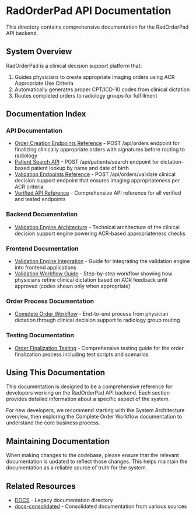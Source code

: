 # RadOrderPad API Documentation

This directory contains comprehensive documentation for the RadOrderPad API backend.

## System Overview

RadOrderPad is a clinical decision support platform that:
1. Guides physicians to create appropriate imaging orders using ACR Appropriate Use Criteria
2. Automatically generates proper CPT/ICD-10 codes from clinical dictation
3. Routes completed orders to radiology groups for fulfillment

## Documentation Index

### API Documentation
- [Order Creation Endpoints Reference](api/order-creation-endpoints-reference.md) - POST /api/orders endpoint for finalizing clinically appropriate orders with signatures before routing to radiology
- [Patient Search API](api/patient-search-api.md) - POST /api/patients/search endpoint for dictation-based patient lookup by name and date of birth
- [Validation Endpoints Reference](api/validation-endpoints-reference.md) - POST /api/orders/validate clinical decision support endpoint that ensures imaging appropriateness per ACR criteria
- [Verified API Reference](api/verified-api-reference.md) - Comprehensive API reference for all verified and tested endpoints

### Backend Documentation
- [Validation Engine Architecture](backend/validation-engine-architecture.md) - Technical architecture of the clinical decision support engine powering ACR-based appropriateness checks

### Frontend Documentation
- [Validation Engine Integration](frontend/validation-engine-integration.md) - Guide for integrating the validation engine into frontend applications
- [Validation Workflow Guide](frontend/validation-workflow-guide.md) - Step-by-step workflow showing how physicians refine clinical dictation based on ACR feedback until approved (codes shown only when appropriate)

### Order Process Documentation
- [Complete Order Workflow](order-process/complete-order-workflow.md) - End-to-end process from physician dictation through clinical decision support to radiology group routing

### Testing Documentation
- [Order Finalization Testing](testing/order-finalization-testing.md) - Comprehensive testing guide for the order finalization process including test scripts and scenarios

## Using This Documentation

This documentation is designed to be a comprehensive reference for developers working on the RadOrderPad API backend. Each section provides detailed information about a specific aspect of the system.

For new developers, we recommend starting with the System Architecture overview, then exploring the Complete Order Workflow documentation to understand the core business process.

## Maintaining Documentation

When making changes to the codebase, please ensure that the relevant documentation is updated to reflect those changes. This helps maintain the documentation as a reliable source of truth for the system.

## Related Resources

- [DOCS](../DOCS) - Legacy documentation directory
- [docs-consolidated](../docs-consolidated) - Consolidated documentation from various sources